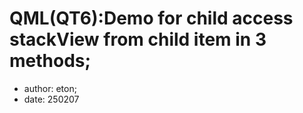 # QML(QT6):Demo for child access stackView from child item in 3 methods;
- author: eton;
- date: 250207
